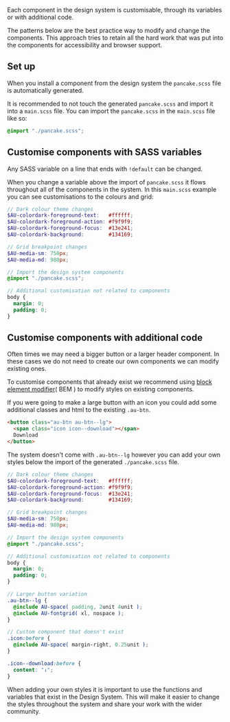 Each component in the design system is customisable, through its variables or with additional code.

The patterns below are the best practice way to modify and change the components. This approach tries to retain all the hard work that was put into the components for accessibility and browser support.


## Set up

When you install a component from the design system the `pancake.scss` file is automatically generated.

It is recommended to not touch the generated `pancake.scss` and import it into a `main.scss` file. You can import the `pancake.scss` in the `main.scss` file like so:
```scss
@import "./pancake.scss";
```

## Customise components with SASS variables

Any SASS variable on a line that ends with `!default` can be changed.

When you change a variable above the import of `pancake.scss` it flows throughout all of the components in the system. In this `main.scss` example you can see customisations to the colours and grid:
```scss
// Dark colour theme changes
$AU-colordark-foreground-text:   #ffffff;
$AU-colordark-foreground-action: #f9f9f9;
$AU-colordark-foreground-focus:  #13e241;
$AU-colordark-background:        #134169;

// Grid breakpoint changes
$AU-media-sm: 750px;
$AU-media-md: 980px;

// Import the design system components
@import "./pancake.scss";

// Additional customisation not related to components
body {
  margin: 0;
  padding: 0;
}
```


## Customise components with additional code

Often times we may need a bigger button or a larger header component. In these cases we do not need to create our own components we can modify existing ones.

To customise components that already exist we recommend using [block element modifier](http://getbem.com/)( BEM ) to modify styles on existing components.

If you were going to make a large button with an icon you could add some additional classes and html to the existing `.au-btn`.
```html
<button class="au-btn au-btn--lg">
  <span class="icon icon--download"></span>
  Download
</button>
```

The system doesn't come with `.au-btn--lg` however you can add your own styles below the import of the generated `./pancake.scss` file.
```scss
// Dark colour theme changes
$AU-colordark-foreground-text:   #ffffff;
$AU-colordark-foreground-action: #f9f9f9;
$AU-colordark-foreground-focus:  #13e241;
$AU-colordark-background:        #134169;

// Grid breakpoint changes
$AU-media-sm: 750px;
$AU-media-md: 980px;

// Import the design system components
@import "./pancake.scss";

// Additional customisation not related to components
body {
  margin: 0;
  padding: 0;
}

// Larger button variation
.au-btn--lg {
  @include AU-space( padding, 2unit 4unit );
  @include AU-fontgrid( xl, nospace );
}

// Custom component that doesn't exist
.icon:before {
  @include AU-space( margin-right, 0.25unit );
}

.icon--download:before {
  content: "↓";
}
```

When adding your own styles it is important to use the functions and variables that exist in the Design System. This will make it easier to change the styles throughout the system and share your work with the wider community.

